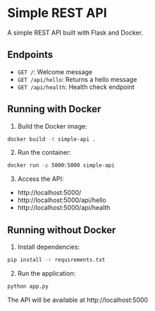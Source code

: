 # Simple REST API

A simple REST API built with Flask and Docker.

## Endpoints

- `GET /`: Welcome message
- `GET /api/hello`: Returns a hello message
- `GET /api/health`: Health check endpoint

## Running with Docker

1. Build the Docker image:
```bash
docker build -t simple-api .
```

2. Run the container:
```bash
docker run -p 5000:5000 simple-api
```

3. Access the API:
- http://localhost:5000/
- http://localhost:5000/api/hello
- http://localhost:5000/api/health

## Running without Docker

1. Install dependencies:
```bash
pip install -r requirements.txt
```

2. Run the application:
```bash
python app.py
```

The API will be available at http://localhost:5000 